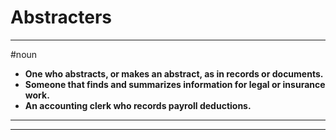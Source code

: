 # Abstracters
---
#noun
- **One who abstracts, or makes an abstract, as in records or documents.**
- **Someone that finds and summarizes information for legal or insurance work.**
- **An accounting clerk who records payroll deductions.**
---
---
